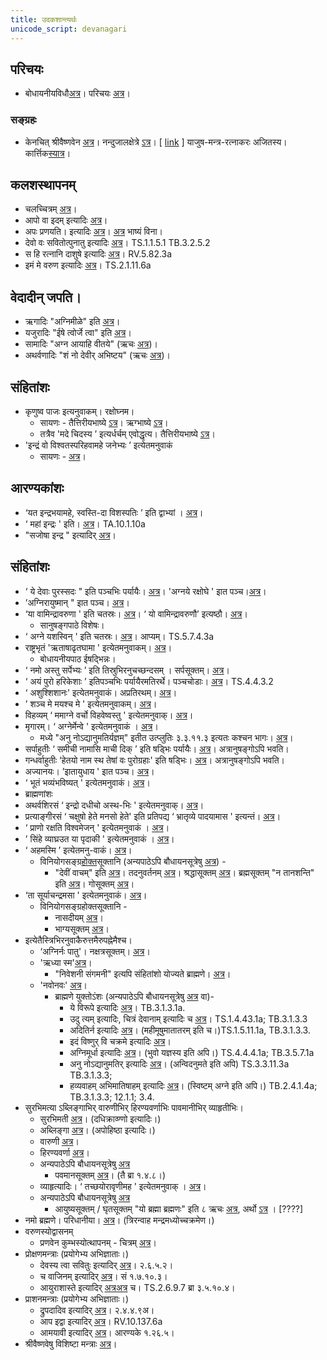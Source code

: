 ```yaml
---
title: उदकशान्त्यर्थः
unicode_script: devanagari
---
```


 ## परिचयः
- बोधायनीयविधौ[अत्र](https://archive.org/stream/Bodhayana-Grihya-Sutra-shyAma-shAstrI-ed/bodhayana%20grihya%20sutra#page/n215/mode/2up)। परिचयः [अत्र](https://archive.org/details/udakashAnti-vidhi-mantra-bhAShya-parichayaH)।

 ### सङ्ग्रहः
- केनचित् श्रीवैष्णवेन [अत्र](http://home.comcast.net/~prasadmail/udakashanti-sanskrit-bw.pdf)। नन्दुजालक्षेत्रे [ऽत्र](http://sanskritdocuments.org/doc_veda/udakashaanti.html?lang=sa)। \[ [link](https://archive.org/stream/prasiddha-veda-mantra-sangrahaH/yajusha_mantra-ratnAkaraH_2012_07_26#page/n0/mode/2up) \] याजुष-मन्त्र-रत्नाकरः अजितस्य। कार्त्तिक[स्यात्र](https://github.com/stotrasamhita/vedamantra-book/blob/master/mantras-pdf/UdakaShanti.pdf)।

 ## कलशस्थापनम्
- चलच्चित्रम् [अत्र](https://youtu.be/ge_Chw7MeJo?t=345)।
- आपो वा इदम् इत्यादिः [अत्र](https://archive.org/stream/Anandashram_Samskrita_Granthavali_Anandashram_Sanskrit_Series/ASS_036_Taittiriya_Aranyakam_With_Sayana_Bhashya_Part_2_-_Babasastri_Phadke_1927#page/n287/mode/2up)।
- अपः प्रणयति। इत्यादिः [अत्र](https://archive.org/stream/taittiriya/taittiriya_brahmana_bhaskara_03_1-7#page/n77/mode/2up)। [अत्र](https://archive.org/stream/Anandashram_Samskrita_Granthavali_Anandashram_Sanskrit_Series/ASS_037_Taittiriya_Brahmanam_with_Sayanabhashya_Part_2_-_Narayanasastri_Godbole_1898#page/n305/mode/2up) भाष्यं विना।
- देवो वः सवितोत्पुनातु इत्यादिः [अत्र](https://archive.org/stream/Anandashram_Samskrita_Granthavali_Anandashram_Sanskrit_Series/ASS_042_Krishna_Yajurvediya_Taittiriya_Samhita_Part_1_-_Kasinath_Sastri_Agase_1940#page/n73/mode/2up)। TS.1.1.5.1 TB.3.2.5.2
- स हि रत्नानि दाशुषे इत्यादिः [अत्र](https://archive.org/stream/RgVedaWithSayanasCommentaryPart2/rv_sayanabhasya_part2#page/n1035/mode/2up)। RV.5.82.3a
- इमं मे वरुण इत्यादिः [अत्र](https://archive.org/stream/Anandashram_Samskrita_Granthavali_Anandashram_Sanskrit_Series/ASS_042_Krishna_Yajurvediya_Taittiriya_Samhita_Part_4_-_Kasinath_Sastri_Agase_1946#page/n57/mode/2up)।  TS.2.1.11.6a

 ## वेदादीन् जपति।
- ऋगादिः "अग्निमीळे" इति [अत्र](https://archive.org/stream/RgVedaWithSayanasCommentaryPart1/rv_sayanabhasya_part1#page/n59/mode/2up)।
- यजुरादिः "ईषे त्वोर्जे त्वा" इति [अत्र](https://archive.org/stream/Anandashram_Samskrita_Granthavali_Anandashram_Sanskrit_Series/ASS_042_Krishna_Yajurvediya_Taittiriya_Samhita_Part_1_-_Kasinath_Sastri_Agase_1940#page/n9/mode/2up)।
- सामादिः "अग्न आयाहि वीतये" (ऋचः [अत्र](https://archive.org/stream/RgVedaWithSayanasCommentaryPart3/rv_sayanabhasya_part3#page/n145/mode/1up))।
- अथर्वणादिः "शं नो देवीर् अभिष्टय" (ऋचः [अत्र](https://archive.org/stream/RgVedaWithSayanasCommentaryPart4/rv_sayanabhasya_part4#page/n399/mode/2up))।

 ## संहितांशः
- कृणुष्व पाजः इत्यनुवाकम्। रक्षोघ्नम।
    - सायणः \- तैत्तिरीयभाष्ये [ऽत्र](https://archive.org/stream/Anandashram_Samskrita_Granthavali_Anandashram_Sanskrit_Series/ASS_042_Krishna_Yajurvediya_Taittiriya_Samhita_Part_1_-_Kasinath_Sastri_Agase_1940#page/n325/mode/2up)। ऋग्भाष्ये [ऽत्र](https://archive.org/stream/RgVedaWithSayanasCommentaryPart2/rv_sayanabhasya_part2#page/n573/mode/2up)।
    - तत्रैव 'मदे चिदस्य ’ इत्यर्धर्चम् एवोद्धृत्य। तैत्तिरीयभाष्ये [ऽत्र](https://archive.org/stream/Anandashram_Samskrita_Granthavali_Anandashram_Sanskrit_Series/ASS_042_Krishna_Yajurvediya_Taittiriya_Samhita_Part_1_-_Kasinath_Sastri_Agase_1940#page/n327/mode/2up)। 
- 'इन्द्रं वो विश्वतस्परिहवामहे जनेभ्यः ’ इत्येतमनुवाकं
    - सायणः - [अत्र](https://archive.org/stream/Anandashram_Samskrita_Granthavali_Anandashram_Sanskrit_Series/ASS_042_Krishna_Yajurvediya_Taittiriya_Samhita_Part_2_-_Kasinath_Sastri_Agase_1940#page/n313/mode/2up)।

 ## आरण्यकांशः
- ‘यत इन्द्रभयामहे, स्वस्ति-दा विशस्पतिः ’ इति द्वाभ्यां । [अत्र](https://archive.org/stream/Anandashram_Samskrita_Granthavali_Anandashram_Sanskrit_Series/ASS_036_Taittiriya_Aranyakam_With_Sayana_Bhashya_Part_2_-_Babasastri_Phadke_1927#page/n349/mode/2up)।
- ‘ महां इन्द्रः ' इति। [अत्र](https://archive.org/stream/Anandashram_Samskrita_Granthavali_Anandashram_Sanskrit_Series/ASS_036_Taittiriya_Aranyakam_With_Sayana_Bhashya_Part_2_-_Babasastri_Phadke_1927#page/n353/mode/2up)। TA.10.1.10a
- "सजोषा इन्द्र " इत्यादिर् [अत्र](https://archive.org/stream/Anandashram_Samskrita_Granthavali_Anandashram_Sanskrit_Series/ASS_036_Taittiriya_Aranyakam_With_Sayana_Bhashya_Part_2_-_Babasastri_Phadke_1927#page/n355/mode/2up)।

 ## संहितांशः
- ‘ ये देवाः पुरस्सदः " इति पञ्चभिः पर्यायैः। [अत्र](https://archive.org/stream/Anandashram_Samskrita_Granthavali_Anandashram_Sanskrit_Series/ASS_042_Krishna_Yajurvediya_Taittiriya_Samhita_Part_3_-_Kasinath_Sastri_Agase_1947#page/n91/mode/2up)। 'अग्नये रक्षोघे ' इात पञ्च।[अत्र](https://archive.org/stream/Anandashram_Samskrita_Granthavali_Anandashram_Sanskrit_Series/ASS_042_Krishna_Yajurvediya_Taittiriya_Samhita_Part_3_-_Kasinath_Sastri_Agase_1947#page/n93/mode/2up)।
- ’अग्निरायुष्मान् " इात पञ्च। [अत्र](https://archive.org/stream/Anandashram_Samskrita_Granthavali_Anandashram_Sanskrit_Series/ASS_042_Krishna_Yajurvediya_Taittiriya_Samhita_Part_4_-_Kasinath_Sastri_Agase_1946#page/n145/mode/2up)।
- ‘या वामिन्द्रावरुणा ' इति चतस्रः। [अत्र](https://archive.org/stream/Anandashram_Samskrita_Granthavali_Anandashram_Sanskrit_Series/ASS_042_Krishna_Yajurvediya_Taittiriya_Samhita_Part_4_-_Kasinath_Sastri_Agase_1946#page/n157/mode/2up)। ‘ यो वामिन्द्रावरुणौ’ इत्यष्ठौ। [अत्र](https://archive.org/stream/Anandashram_Samskrita_Granthavali_Anandashram_Sanskrit_Series/ASS_042_Krishna_Yajurvediya_Taittiriya_Samhita_Part_4_-_Kasinath_Sastri_Agase_1946#page/n157/mode/2up)।
    - सानुषङ्गपाठे विशेषः।
- ‘ अग्ने यशस्विन् ' इति चतस्रः। [अत्र](https://archive.org/stream/Anandashram_Samskrita_Granthavali_Anandashram_Sanskrit_Series/ASS_042_Krishna_Yajurvediya_Taittiriya_Samhita_Part_7_-_Kasinath_Sastri_Agase_1949#page/n211/mode/2up)। आप्यम्। TS.5.7.4.3a
- राष्ट्रभृतं 'ऋताषाढृतघामा ' इत्येतमनुवाकम्। [अत्र](https://archive.org/stream/Anandashram_Samskrita_Granthavali_Anandashram_Sanskrit_Series/ASS_042_Krishna_Yajurvediya_Taittiriya_Samhita_Part_5_-_Kasinath_Sastri_Agase_1946#page/n285/mode/2up)।
    - बोधायनीयपाठ ईषद्भिन्नः।
- ‘ नमो अस्तु सर्पेभ्यः ’ इति तिस्रुभिरनुचच्छन्दसम् । सर्पसूक्तम्। [अत्र](https://archive.org/stream/Anandashram_Samskrita_Granthavali_Anandashram_Sanskrit_Series/ASS_042_Krishna_Yajurvediya_Taittiriya_Samhita_Part_6_-_Kasinath_Sastri_Agase_1949#page/n217/mode/2up)। 
- ‘ अयं पुरो हरिकेशाः ’ इतिपञ्चभिः पर्यायैरमतिरर्थे। पञ्चचोडाः। [अत्र](https://archive.org/stream/Anandashram_Samskrita_Granthavali_Anandashram_Sanskrit_Series/ASS_042_Krishna_Yajurvediya_Taittiriya_Samhita_Part_6_-_Kasinath_Sastri_Agase_1949#page/n329/mode/2up)। TS.4.4.3.2
- ‘ अशुश्शिशानः' इत्येतमनुवाकं। अप्रतिरथम्। [अत्र](https://archive.org/stream/Anandashram_Samskrita_Granthavali_Anandashram_Sanskrit_Series/ASS_042_Krishna_Yajurvediya_Taittiriya_Samhita_Part_6_-_Kasinath_Sastri_Agase_1949#page/n443/mode/2up)।
- ’ शञ्च मे मयश्च मे ' इत्येतमनुवाकम्। [अत्र](https://archive.org/stream/Anandashram_Samskrita_Granthavali_Anandashram_Sanskrit_Series/ASS_042_Krishna_Yajurvediya_Taittiriya_Samhita_Part_6_-_Kasinath_Sastri_Agase_1949#page/n489/mode/2up)।
- विहव्यम् ‘ ममाग्ने वर्चो विहवेष्वस्तु ' इत्येतमनुवाक्। [अत्र](https://archive.org/stream/Anandashram_Samskrita_Granthavali_Anandashram_Sanskrit_Series/ASS_042_Krishna_Yajurvediya_Taittiriya_Samhita_Part_6_-_Kasinath_Sastri_Agase_1949#page/n519/mode/2up)।
-  मृगारम्। ‘ अग्नेर्मेन्वे ' इत्येतमनुवाकं । [अत्र](https://archive.org/stream/Anandashram_Samskrita_Granthavali_Anandashram_Sanskrit_Series/ASS_042_Krishna_Yajurvediya_Taittiriya_Samhita_Part_6_-_Kasinath_Sastri_Agase_1949#page/n527/mode/2up)।
    - मध्ये "अनु नोऽद्यानुमतिर्यज्ञम्" इतीत उत्प्लुतिः ३.३.११.३ इत्यतः कश्चन भागः।  [अत्र](https://archive.org/stream/Anandashram_Samskrita_Granthavali_Anandashram_Sanskrit_Series/ASS_042_Krishna_Yajurvediya_Taittiriya_Samhita_Part_5_-_Kasinath_Sastri_Agase_1946#page/n261/mode/2up)।
- सर्पाहुतीः ‘ समीची नामासि माची दिक् ’ इति षड्भिः पर्यायैः। [अत्र](https://archive.org/stream/Anandashram_Samskrita_Granthavali_Anandashram_Sanskrit_Series/ASS_042_Krishna_Yajurvediya_Taittiriya_Samhita_Part_7_-_Kasinath_Sastri_Agase_1949#page/n133/mode/2up)। अत्रानुषङ्गोऽपि भवति।
- गन्धर्वाहुतीः ‘हेतयो नाम स्थ तेषां वः पुरोग्रहाः' इति षड्भिः। [अत्र](https://archive.org/stream/Anandashram_Samskrita_Granthavali_Anandashram_Sanskrit_Series/ASS_042_Krishna_Yajurvediya_Taittiriya_Samhita_Part_7_-_Kasinath_Sastri_Agase_1949#page/n133/mode/2up)। अत्रानुषङ्गोऽपि भवति।
- अज्यानयः। ’इातायुधाय ' इात पञ्च। [अत्र](https://archive.org/stream/Anandashram_Samskrita_Granthavali_Anandashram_Sanskrit_Series/ASS_042_Krishna_Yajurvediya_Taittiriya_Samhita_Part_7_-_Kasinath_Sastri_Agase_1949#page/n203/mode/2up)।
- ‘ भूतं भव्यंभविष्यत् ' इत्येतमनुवाकं। [अत्र](https://archive.org/stream/Anandashram_Samskrita_Granthavali_Anandashram_Sanskrit_Series/ASS_042_Krishna_Yajurvediya_Taittiriya_Samhita_Part_8_-_Kasinath_Sastri_Agase_1951#page/n253/mode/2up)।
- ब्राह्मणांशः
- अथर्वशिरसं ‘ इन्द्रो दधीचो अस्थ-भिः ' इत्येतमनुवाक्। [अत्र](https://archive.org/stream/Anandashram_Samskrita_Granthavali_Anandashram_Sanskrit_Series/ASS_037_Taittiriya_Brahmanam_with_Sayanabhashya_Part_1_-_Narayanasastri_Godbole_1934#page/n255/mode/2up)।
-  प्रत्याङ्गीरसं ‘ चक्षुषो हेते मनसो हेते' इति प्रतिपद्य ‘ भ्रातृव्ये पादयामास ' इत्यन्तं। [अत्र](https://archive.org/stream/Anandashram_Samskrita_Granthavali_Anandashram_Sanskrit_Series/ASS_037_Taittiriya_Brahmanam_with_Sayanabhashya_Part_1_-_Narayanasastri_Godbole_1934#page/n483/mode/2up)।
- ‘ प्राणो रक्षति विश्वमेजन् ' इत्येतमनुवाकं । [अत्र](https://archive.org/stream/Anandashram_Samskrita_Granthavali_Anandashram_Sanskrit_Series/ASS_037_Taittiriya_Brahmanam_with_Sayanabhashya_Part_1_-_Narayanasastri_Godbole_1934#page/n549/mode/2up)।
- ’ सिंहे व्याघ्रउत या पृदाकी ' इत्येतमनुवाकं । [अत्र](https://archive.org/stream/Anandashram_Samskrita_Granthavali_Anandashram_Sanskrit_Series/ASS_037_Taittiriya_Brahmanam_with_Sayanabhashya_Part_2_-_Narayanasastri_Godbole_1898#page/n101/mode/2up)।
- ‘ अहमस्मि ’ इत्येतमनु-वाकं। [अत्र](https://archive.org/stream/Anandashram_Samskrita_Granthavali_Anandashram_Sanskrit_Series/ASS_037_Taittiriya_Brahmanam_with_Sayanabhashya_Part_2_-_Narayanasastri_Godbole_1898#page/n221/mode/2up)।
    - विनियोगसङ्ग्र[होक्त](https://archive.org/stream/Anandashram_Samskrita_Granthavali_Anandashram_Sanskrit_Series/ASS_037_Taittiriya_Brahmanam_with_Sayanabhashya_Part_2_-_Narayanasastri_Godbole_1898#page/n235/mode/2up)सूक्तानि (अन्यपाठेऽपि बौधायनसूत्रेषु [अत्र](http://i.imgur.com/sELCqW9.jpg)) -
        - "देवीं वाचम्" इति [अत्र](https://archive.org/stream/Anandashram_Samskrita_Granthavali_Anandashram_Sanskrit_Series/ASS_037_Taittiriya_Brahmanam_with_Sayanabhashya_Part_1_-_Narayanasastri_Godbole_1934#page/n529/mode/2up)। तदनुवर्तनम् [अत्र](https://archive.org/stream/Anandashram_Samskrita_Granthavali_Anandashram_Sanskrit_Series/ASS_037_Taittiriya_Brahmanam_with_Sayanabhashya_Part_2_-_Narayanasastri_Godbole_1898#page/n225/mode/2up)। श्रद्धासूक्तम् [अत्र](https://archive.org/stream/Anandashram_Samskrita_Granthavali_Anandashram_Sanskrit_Series/ASS_037_Taittiriya_Brahmanam_with_Sayanabhashya_Part_2_-_Narayanasastri_Godbole_1898#page/n227/mode/2up)। ब्रह्मसूक्तम् "न तानशन्ति" इति [अत्र](https://archive.org/stream/Anandashram_Samskrita_Granthavali_Anandashram_Sanskrit_Series/ASS_037_Taittiriya_Brahmanam_with_Sayanabhashya_Part_1_-_Narayanasastri_Godbole_1934#page/n529/mode/2up)। गोसूक्तम् [अत्र](https://archive.org/stream/Anandashram_Samskrita_Granthavali_Anandashram_Sanskrit_Series/ASS_037_Taittiriya_Brahmanam_with_Sayanabhashya_Part_2_-_Narayanasastri_Godbole_1898#page/n233/mode/2up)।
- ‘ता सूर्याचन्द्रमसा ' इत्येतमनुवाकं। [अत्र](https://archive.org/stream/Anandashram_Samskrita_Granthavali_Anandashram_Sanskrit_Series/ASS_037_Taittiriya_Brahmanam_with_Sayanabhashya_Part_2_-_Narayanasastri_Godbole_1898#page/n235/mode/2up)।
    - विनियोगसङ्ग्रहोक्तसूक्तानि -
        - नासदीयम् [अत्र](https://archive.org/stream/Anandashram_Samskrita_Granthavali_Anandashram_Sanskrit_Series/ASS_037_Taittiriya_Brahmanam_with_Sayanabhashya_Part_2_-_Narayanasastri_Godbole_1898#page/n239/mode/2up)।
        - भाग्यसूक्तम् [अत्र](https://archive.org/stream/Anandashram_Samskrita_Granthavali_Anandashram_Sanskrit_Series/ASS_037_Taittiriya_Brahmanam_with_Sayanabhashya_Part_2_-_Narayanasastri_Godbole_1898#page/n245/mode/2up)। 
- इत्येतैस्त्रिभिरनुवाकैरुत्तमैरुपह्नेमैश्च।
    -  ‘अग्निर्नः पातु'। नक्षत्रसूक्तम्। [अत्र](https://archive.org/stream/Anandashram_Samskrita_Granthavali_Anandashram_Sanskrit_Series/ASS_037_Taittiriya_Brahmanam_with_Sayanabhashya_Part_2_-_Narayanasastri_Godbole_1898#page/n249/mode/2up)।
    - 'ऋध्या स्म'[अत्र](https://archive.org/stream/Anandashram_Samskrita_Granthavali_Anandashram_Sanskrit_Series/ASS_037_Taittiriya_Brahmanam_with_Sayanabhashya_Part_2_-_Narayanasastri_Godbole_1898#page/n259/mode/2up)।
        - "निवेशनी संगमनी" इत्यपि संहितांशो योज्यते ब्राह्मणे। [अत्र](https://archive.org/stream/Anandashram_Samskrita_Granthavali_Anandashram_Sanskrit_Series/ASS_042_Krishna_Yajurvediya_Taittiriya_Samhita_Part_6_-_Kasinath_Sastri_Agase_1949#page/n1/mode/2up)।
    - 'नवोनवः'  [अत्र](https://archive.org/stream/Anandashram_Samskrita_Granthavali_Anandashram_Sanskrit_Series/ASS_042_Krishna_Yajurvediya_Taittiriya_Samhita_Part_4_-_Kasinath_Sastri_Agase_1946#page/n209/mode/2up)।
        - ब्राह्मणे युक्तोऽंशः (अन्यपाठेऽपि बौधायनसूत्रेषु [अत्र](http://i.imgur.com/sELCqW9.jpg) वा)-
            - ये विरूपे इत्यादिः [अत्र](https://archive.org/stream/Anandashram_Samskrita_Granthavali_Anandashram_Sanskrit_Series/ASS_037_Taittiriya_Brahmanam_with_Sayanabhashya_Part_2_-_Narayanasastri_Godbole_1898#page/n269/mode/2up)।  TB.3.1.3.1a.
            - उदु त्यम् इत्यादिः, चित्रं देवानाम् इत्यादिः  च [अत्र](https://archive.org/stream/Anandashram_Samskrita_Granthavali_Anandashram_Sanskrit_Series/ASS_042_Krishna_Yajurvediya_Taittiriya_Samhita_Part_2_-_Kasinath_Sastri_Agase_1940#page/n137/mode/2up)। TS.1.4.43.1a; TB.3.1.3.3
            - अदितिर्न इत्यादिः [अत्र](https://archive.org/stream/Anandashram_Samskrita_Granthavali_Anandashram_Sanskrit_Series/ASS_042_Krishna_Yajurvediya_Taittiriya_Samhita_Part_2_-_Kasinath_Sastri_Agase_1940#page/n241/mode/2up)। (महीमूषुमातातरम् इति च।)TS.1.5.11.1a, TB.3.1.3.3.
            - इदं विष्णुर् वि चक्रमे इत्यादिः [अत्र](https://archive.org/stream/Anandashram_Samskrita_Granthavali_Anandashram_Sanskrit_Series/ASS_042_Krishna_Yajurvediya_Taittiriya_Samhita_Part_1_-_Kasinath_Sastri_Agase_1940#page/n315/mode/2up)।
            - अग्निमूर्धा इत्यादिः [अत्र](https://archive.org/stream/Anandashram_Samskrita_Granthavali_Anandashram_Sanskrit_Series/ASS_042_Krishna_Yajurvediya_Taittiriya_Samhita_Part_6_-_Kasinath_Sastri_Agase_1949#page/n335/mode/2up)। (भुवो यज्ञस्य इति अपि।) TS.4.4.4.1a; TB.3.5.7.1a
            - अनु नोऽद्यानुमतिर् इत्यादिः [अत्र](https://archive.org/stream/Anandashram_Samskrita_Granthavali_Anandashram_Sanskrit_Series/ASS_042_Krishna_Yajurvediya_Taittiriya_Samhita_Part_5_-_Kasinath_Sastri_Agase_1946#page/n261/mode/2up)। (अन्विदनुमते इति अपि) TS.3.3.11.3a TB.3.1.3.3; 
            - हव्यवाहम् अभिमातिषाहम् इत्यादिः [अत्र](https://archive.org/stream/Anandashram_Samskrita_Granthavali_Anandashram_Sanskrit_Series/ASS_042_Krishna_Yajurvediya_Taittiriya_Samhita_Part_5_-_Kasinath_Sastri_Agase_1946#page/n261/mode/2up)। (स्विष्टम् अग्ने इति अपि।) TB.2.4.1.4a;  TB.3.1.3.3; 12.1.1; 3.4.
- सुरभिमत्या ऽब्लिङ्गाभिर् वारुणीभिर् हिरण्यवर्णाभिः पावमानीभिर् व्याहृतीभिः। 
    - सुरभिमती [अत्र](https://archive.org/stream/Anandashram_Samskrita_Granthavali_Anandashram_Sanskrit_Series/ASS_042_Krishna_Yajurvediya_Taittiriya_Samhita_Part_2_-_Kasinath_Sastri_Agase_1940#page/n241/mode/2up)। (दधिक्राव्ण्णो इत्यादिः।)
    - अब्लिङ्गा [अत्र](https://archive.org/stream/Anandashram_Samskrita_Granthavali_Anandashram_Sanskrit_Series/ASS_042_Krishna_Yajurvediya_Taittiriya_Samhita_Part_6_-_Kasinath_Sastri_Agase_1949#page/n95/mode/2up)। (अपोहिष्ठा इत्यादिः।)
    - वारुणी [अत्र](https://archive.org/stream/Anandashram_Samskrita_Granthavali_Anandashram_Sanskrit_Series/ASS_042_Krishna_Yajurvediya_Taittiriya_Samhita_Part_2_-_Kasinath_Sastri_Agase_1940#page/n241/mode/2up)।
    - हिरण्यवर्णा [अत्र](https://archive.org/stream/Anandashram_Samskrita_Granthavali_Anandashram_Sanskrit_Series/ASS_042_Krishna_Yajurvediya_Taittiriya_Samhita_Part_7_-_Kasinath_Sastri_Agase_1949#page/n151/mode/2up)।
    - अन्यपाठेऽपि बौधायनसूत्रेषु [अत्र](http://i.imgur.com/sELCqW9.jpg)
        - पवमानसूक्तम् [अत्र](https://archive.org/stream/Anandashram_Samskrita_Granthavali_Anandashram_Sanskrit_Series/ASS_037_Taittiriya_Brahmanam_with_Sayanabhashya_Part_1_-_Narayanasastri_Godbole_1934#page/n211/mode/2up)। (तै ब्रा १.४.८।)
    - व्याहृत्यादिः। ‘ तच्छयोरावृणीमह ' इत्येतमनुवाक् । [अत्र](https://archive.org/stream/Anandashram_Samskrita_Granthavali_Anandashram_Sanskrit_Series/ASS_042_Krishna_Yajurvediya_Taittiriya_Samhita_Part_5_-_Kasinath_Sastri_Agase_1946#page/n89/mode/2up)।
    - अन्यपाठेऽपि बौधायनसूत्रेषु [अत्र](http://i.imgur.com/sELCqW9.jpg)
        - आयुष्यसूक्तम् / घृतसूक्तम् "यो ब्रह्मा ब्रह्मणः" इति ८ ऋचः [अत्र](https://sansthanam.blogspot.com/2015/06/vedamantra-manjari-1-sansthanam_17.html), अर्थो [ऽत्र](http://kosuru-sastras.blogspot.com/p/ayushya-suuktam.html) । \[????\]
-  नमो ब्रह्मणे। परिधानीया। [अत्र](https://archive.org/stream/taittiriya/taittiriya_aranyaka_bhaskara_01#page/n241/mode/2up)। (त्रिरन्वाह मन्द्रमध्योच्चक्रमेण।)
- वरुणस्योद्वासनम्
    - प्रणवेन कुम्भस्योत्थापनम् \- चित्रम् [अत्र](https://youtu.be/6Em2vPCMlyQ?t=865)।
- प्रोक्षणमन्त्राः (प्रयोगेभ्य अभिज्ञाताः।)
    - देवस्य त्वा सवितुः इत्यादिर् [अत्र](https://archive.org/stream/Anandashram_Samskrita_Granthavali_Anandashram_Sanskrit_Series/ASS_037_Taittiriya_Brahmanam_with_Sayanabhashya_Part_2_-_Narayanasastri_Godbole_1898#page/n23/mode/2up)। २.६.५.२।
    - च वाजिनम् इत्यादिर् [अत्र](https://archive.org/stream/Anandashram_Samskrita_Granthavali_Anandashram_Sanskrit_Series/ASS_042_Krishna_Yajurvediya_Taittiriya_Samhita_Part_3_-_Kasinath_Sastri_Agase_1947#page/n1/mode/2up)। सं १.७.१०.३।
    - आयुराशास्ते इत्यादिर् [अत्र](https://archive.org/stream/Anandashram_Samskrita_Granthavali_Anandashram_Sanskrit_Series/ASS_042_Krishna_Yajurvediya_Taittiriya_Samhita_Part_5_-_Kasinath_Sastri_Agase_1946#page/n77/mode/2up)[अत्र](https://archive.org/stream/Anandashram_Samskrita_Granthavali_Anandashram_Sanskrit_Series/ASS_037_Taittiriya_Brahmanam_with_Sayanabhashya_Part_2_-_Narayanasastri_Godbole_1898#page/n373/mode/2up) च। TS.2.6.9.7 ब्रा ३.५.१०.४।
- प्राशनमन्त्राः (प्रयोगेभ्य अभिज्ञाताः।)
    - द्रुपदादिव इत्यादिर् [अत्र](https://archive.org/stream/Anandashram_Samskrita_Granthavali_Anandashram_Sanskrit_Series/ASS_037_Taittiriya_Brahmanam_with_Sayanabhashya_Part_1_-_Narayanasastri_Godbole_1934#page/n513/mode/2up)। २.४.४.९अ।
    - आप इद्वा इत्यादिर् [अत्र](https://archive.org/stream/RgVedaWithSayanasCommentaryPart4/rv_sayanabhasya_part4#page/n911/mode/2up)। RV.10.137.6a
    - आमयावी इत्यादिर् [अत्र](https://archive.org/stream/Anandashram_Samskrita_Granthavali_Anandashram_Sanskrit_Series/ASS_036_Taittiriya_Aranyakam_With_Sayana_Bhashya_Part_1_-_Babasastri_Phadke_1898#page/n95/mode/2up)। आरण्यके १.२६.५।
- श्रीवैष्णवेषु विशिष्टा मन्त्राः [अत्र](https://archive.org/details/UdakaShAntiHShrIvaiShNavapaddhatauAntimabhAgaH)।
